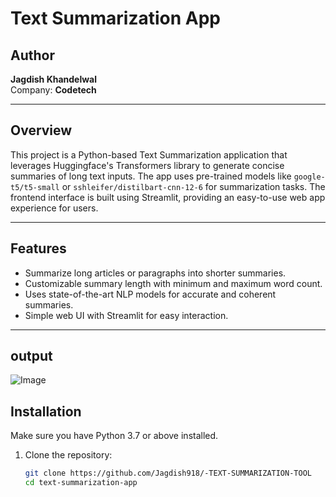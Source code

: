 # Text Summarization App

## Author
**Jagdish Khandelwal**  
Company: **Codetech**

---

## Overview

This project is a Python-based Text Summarization application that leverages Huggingface's Transformers library to generate concise summaries of long text inputs. The app uses pre-trained models like `google-t5/t5-small` or `sshleifer/distilbart-cnn-12-6` for summarization tasks. The frontend interface is built using Streamlit, providing an easy-to-use web app experience for users.

---

## Features

- Summarize long articles or paragraphs into shorter summaries.
- Customizable summary length with minimum and maximum word count.
- Uses state-of-the-art NLP models for accurate and coherent summaries.
- Simple web UI with Streamlit for easy interaction.

---
## output
![Image](https://github.com/user-attachments/assets/74b6acb5-1942-4ea5-a8ae-02109b31c984)

## Installation

Make sure you have Python 3.7 or above installed.

1. Clone the repository:
   ```bash
   git clone https://github.com/Jagdish918/-TEXT-SUMMARIZATION-TOOL
   cd text-summarization-app
